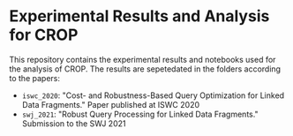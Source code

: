# Experimental Results and Analysis for CROP

This repository contains the experimental results and notebooks used for the analysis of CROP.
The results are sepetedated in the folders according to the papers:

- ``iswc_2020``: "Cost- and Robustness-Based Query Optimization for Linked Data Fragments." Paper published at ISWC 2020
- ``swj_2021``: "Robust Query Processing for Linked Data Fragments." Submission to the SWJ 2021
